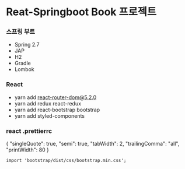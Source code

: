 # Reat-Springboot Book 프로젝트

### 스프링 부트

- Spring 2.7
- JAP
- H2
- Gradle
- Lombok

### React

- yarn add react-router-dom@5.2.0
- yarn add redux react-redux
- yarn add react-bootstrap bootstrap
- yarn add styled-components

### react .prettierrc

{
"singleQuote": true,
"semi": true,
"tabWidth": 2,
"trailingComma": "all",
"printWidth": 80
}

```txt
import 'bootstrap/dist/css/bootstrap.min.css';
```
